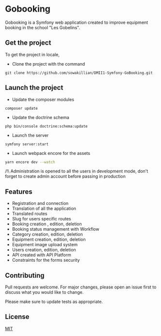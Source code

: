 # Gobooking

Gobooking is a Symfony web application created to improve equipment booking in the school "Les Gobelins". 

## Get the project

To get the project in locale, 
- Clone the project with the command

```
git clone https://github.com/sowakillian/DMII1-Symfony-GoBooking.git
```

## Launch the project

- Update the composer modules

```
composer update
```

- Update the doctrine schema
```
php bin/console doctrine:schema:update
```

- Launch the server
```
symfony server:start
```

- Launch webpack encore for the assets
```bash
yarn encore dev --watch
```

/!\ Administration is opened to all the users in development mode, don't forget to create admin account before passing in production


## Features

- Registration and connection
- Translation of all the application
- Translated routes
- Slug for users specific routes
- Booking creation , edition, deletion
- Booking status management with Workflow
- Category creation, edition, deletion
- Equipment creation, edition, deletion
- Equipment image upload system
- Users creation, edition, deletion
- API created with API Platform
- Constraints for the forms security


## Contributing
Pull requests are welcome. For major changes, please open an issue first to discuss what you would like to change.

Please make sure to update tests as appropriate.

## License
[MIT](https://choosealicense.com/licenses/mit/)

